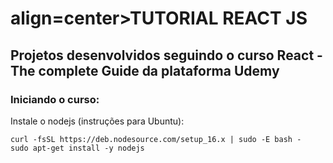 # align=center>TUTORIAL REACT JS 

## Projetos desenvolvidos seguindo o curso React - The complete Guide da plataforma Udemy

### Iniciando o curso:
Instale o nodejs (instruções para Ubuntu):
```shell
curl -fsSL https://deb.nodesource.com/setup_16.x | sudo -E bash -
sudo apt-get install -y nodejs
```